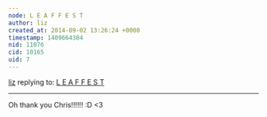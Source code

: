 ```yaml
---
node: L E A F F E S T
author: liz
created_at: 2014-09-02 13:26:24 +0000
timestamp: 1409664384
nid: 11076
cid: 10165
uid: 7
---
```




[liz](../profile/liz) replying to: [L E A F F E S T](../notes/cfastie/08-26-2014/l-e-a-f-f-e-s-t)

----
Oh thank you Chris!!!!!! :D <3 